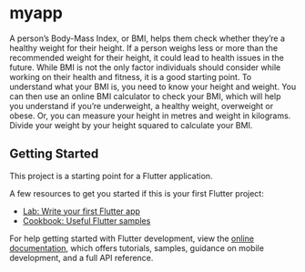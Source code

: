 # myapp

A person’s Body-Mass Index, or BMI, helps them check whether they’re a healthy weight for their height. If a person weighs less or more than the recommended weight for their height, it could lead to health issues in the future. While BMI is not the only factor individuals should consider while working on their health and fitness, it is a good starting point. To understand what your BMI is, you need to know your height and weight. You can then use an online BMI calculator to check your BMI, which will help you understand if you’re underweight, a healthy weight, overweight or obese. Or, you can measure your height in metres and weight in kilograms. Divide your weight by your height squared to calculate your BMI.

## Getting Started

This project is a starting point for a Flutter application.

A few resources to get you started if this is your first Flutter project:

- [Lab: Write your first Flutter app](https://docs.flutter.dev/get-started/codelab)
- [Cookbook: Useful Flutter samples](https://docs.flutter.dev/cookbook)

For help getting started with Flutter development, view the
[online documentation](https://docs.flutter.dev/), which offers tutorials,
samples, guidance on mobile development, and a full API reference.
